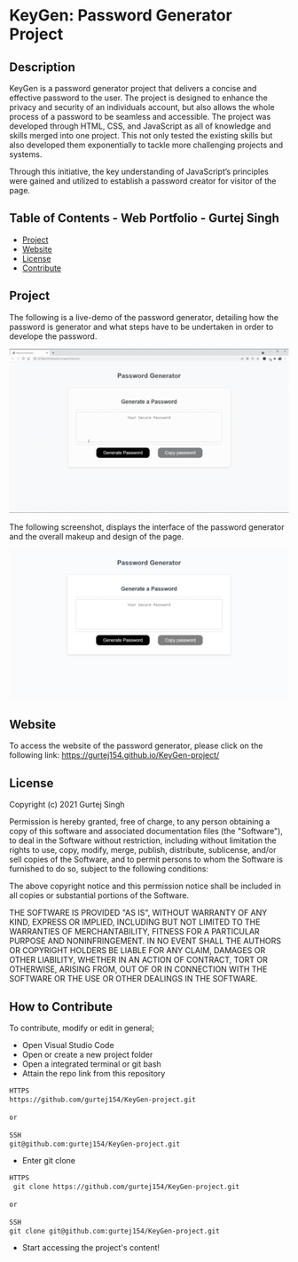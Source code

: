 # KeyGen: Password Generator Project
## Description 

KeyGen is a password generator project that delivers a concise and effective password to the user. The project is designed to enhance the privacy and security of an individuals account, but also allows the whole process of a password to be seamless and accessible. 
The project was developed through HTML, CSS, and JavaScript as all of knowledge and skills merged into one project. This not only tested the existing skills but also developed them exponentially to tackle more challenging projects and systems. 

Through this initiative, the key understanding of JavaScript’s principles were gained and utilized to establish a password creator for visitor of the page.  
 
## Table of Contents - Web Portfolio - Gurtej Singh

- [Project](#Project)
- [Website](#Website)
- [License](#license)
- [Contribute](#contribute)

## Project
The following is a live-demo of the password generator, detailing how the password is generator and what steps have to be undertaken in order to develope the password. 

![Password-generator](./Password-generator.gif)

The following screenshot, displays the interface of the password generator and the overall makeup and design of the page.

![Keygen](./Keygen.png)

## Website

To access the website of the password generator, please click on the following link: 
https://gurtej154.github.io/KeyGen-project/

## License
Copyright (c) 2021 Gurtej Singh

Permission is hereby granted, free of charge, to any person obtaining a copy of this software and associated documentation files (the "Software"), to deal in the Software without restriction, including without limitation the rights to use, copy, modify, merge, publish, distribute, sublicense, and/or sell copies of the Software, and to permit persons to whom the Software is furnished to do so, subject to the following conditions:

The above copyright notice and this permission notice shall be included in all copies or substantial portions of the Software.

THE SOFTWARE IS PROVIDED "AS IS", WITHOUT WARRANTY OF ANY KIND, EXPRESS OR IMPLIED, INCLUDING BUT NOT LIMITED TO THE WARRANTIES OF MERCHANTABILITY, FITNESS FOR A PARTICULAR PURPOSE AND NONINFRINGEMENT. IN NO EVENT SHALL THE AUTHORS OR COPYRIGHT HOLDERS BE LIABLE FOR ANY CLAIM, DAMAGES OR OTHER LIABILITY, WHETHER IN AN ACTION OF CONTRACT, TORT OR OTHERWISE, ARISING FROM, OUT OF OR IN CONNECTION WITH THE SOFTWARE OR THE USE OR OTHER DEALINGS IN THE SOFTWARE.

## How to Contribute
To contribute, modify or edit in general; 
- Open Visual Studio Code
- Open or create a new project folder 
- Open a integrated terminal or git bash 
- Attain the repo link from this repository


```
HTTPS
https://github.com/gurtej154/KeyGen-project.git

or

SSH
git@github.com:gurtej154/KeyGen-project.git
```
- Enter git clone 
```
HTTPS
 git clone https://github.com/gurtej154/KeyGen-project.git

or

SSH
git clone git@github.com:gurtej154/KeyGen-project.git
```
- Start accessing the project's content!

